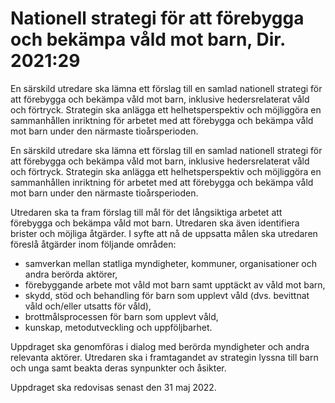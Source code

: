 # Nationell strategi för att förebygga och bekämpa våld mot barn, Dir. 2021:29

En särskild utredare ska lämna ett förslag till en samlad nationell strategi för att förebygga och bekämpa våld mot barn, inklusive hedersrelaterat våld och förtryck. Strategin ska anlägga ett helhetsperspektiv och möjliggöra en sammanhållen inriktning för arbetet med att förebygga och bekämpa våld mot barn under den närmaste tioårsperioden.

En särskild utredare ska lämna ett förslag till en samlad nationell strategi för att förebygga och bekämpa våld mot barn, inklusive hedersrelaterat våld och förtryck. Strategin ska anlägga ett helhetsperspektiv och möjliggöra en sammanhållen inriktning för arbetet med att förebygga och bekämpa våld mot barn under den närmaste tioårsperioden.

Utredaren ska ta fram förslag till mål för det långsiktiga arbetet att förebygga och bekämpa våld mot barn. Utredaren ska även identifiera brister och möjliga åtgärder. I syfte att nå de uppsatta målen ska utredaren föreslå åtgärder inom följande områden:

* samverkan mellan statliga myndigheter, kommuner, organisationer och andra berörda aktörer,
* förebyggande arbete mot våld mot barn samt upptäckt av våld mot barn,
* skydd, stöd och behandling för barn som upplevt våld (dvs. bevittnat våld och/eller utsatts för våld),
* brottmålsprocessen för barn som upplevt våld,
* kunskap, metodutveckling och uppföljbarhet.

Uppdraget ska genomföras i dialog med berörda myndigheter och andra relevanta aktörer. Utredaren ska i framtagandet av strategin lyssna till barn och unga samt beakta deras synpunkter och åsikter.

Uppdraget ska redovisas senast den 31 maj 2022.
